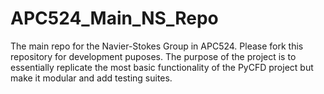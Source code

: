 # APC524_Main_NS_Repo
The main repo for the Navier-Stokes Group in APC524. Please fork this repository for development puposes. The purpose of the project is to essentially replicate the most basic functionality of the PyCFD project but make it modular and add testing suites.
